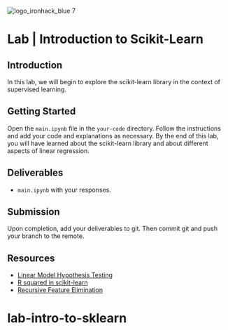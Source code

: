 ![logo_ironhack_blue 7](https://user-images.githubusercontent.com/23629340/40541063-a07a0a8a-601a-11e8-91b5-2f13e4e6b441.png)

# Lab | Introduction to Scikit-Learn


## Introduction

In this lab, we will begin to explore the scikit-learn library in the context of supervised learning.

## Getting Started

Open the `main.ipynb` file in the `your-code` directory. Follow the instructions and add your code and explanations as necessary. By the end of this lab, you will have learned about the scikit-learn library and about different aspects of linear regression.

## Deliverables

- `main.ipynb` with your responses.

## Submission

Upon completion, add your deliverables to git. Then commit git and push your branch to the remote.

## Resources

- [Linear Model Hypothesis Testing](https://onlinecourses.science.psu.edu/stat501/node/297/)
- [R squared in scikit-learn](https://scikit-learn.org/stable/modules/generated/sklearn.metrics.r2_score.html)
- [Recursive Feature Elimination](https://scikit-learn.org/stable/modules/generated/sklearn.feature_selection.RFE.html)

# lab-intro-to-sklearn
